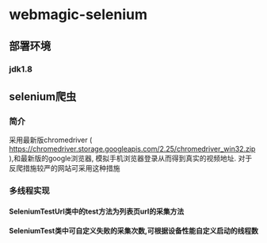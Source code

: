 # webmagic-selenium

## 部署环境
### jdk1.8
## selenium爬虫
### 简介
采用最新版chromedriver ( https://chromedriver.storage.googleapis.com/2.25/chromedriver_win32.zip ),和最新版的google浏览器,
模拟手机浏览器登录从而得到真实的视频地址.
对于反爬措施较严的网站可采用这种措施
### 多线程实现
#### SeleniumTestUrl类中的test方法为列表页url的采集方法
#### SeleniumTest类中可自定义失败的采集次数,可根据设备性能自定义启动的线程数

